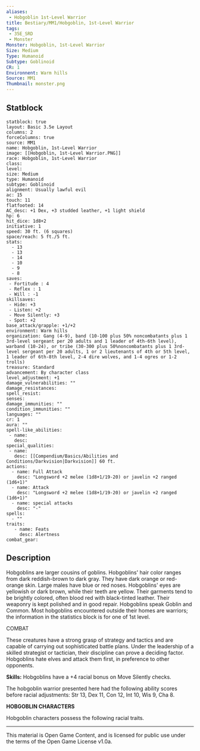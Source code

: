 ```yaml
---
aliases:
 - Hobgoblin 1st-Level Warrior
title: Bestiary/MM1/Hobgoblin, 1st-Level Warrior
tags: 
 - 35E_SRD
 - Monster
Monster: Hobgoblin, 1st-Level Warrior
Size: Medium
Type: Humanoid
Subtype: Goblinoid
CR: 1
Environnent: Warm hills
Source: MM1
Thumbnail: monster.png
---
```


## Statblock

```statblock
statblock: true
layout: Basic 3.5e Layout
columns: 2
forceColumns: true
source: MM1 
name: Hobgoblin, 1st-Level Warrior
image: [[Hobgoblin, 1st-Level Warrior.PNG]]
race: Hobgoblin, 1st-Level Warrior
class: 
level: 
size: Medium
type: Humanoid
subtype: Goblinoid
alignment: Usually lawful evil
ac: 15
touch: 11
flatfooted: 14
AC_desc: +1 Dex, +3 studded leather, +1 light shield
hp: 6
hit_dice: 1d8+2
initiative: 1
speed: 30 ft. (6 squares)
space/reach: 5 ft./5 ft.
stats:
  - 13
  - 13
  - 14
  - 10
  - 9
  - 8
saves:
 - Fortitude : 4
 - Reflex : 1
 - Will : -1
skillsaves:
 - Hide: +3
 - Listen: +2
 - Move Silently: +3
 - Spot: +2
base_attack/grapple: +1/+2
environment: Warm hills
organization: Gang (4-9), band (10-100 plus 50% noncombatants plus 1 3rd-level sergeant per 20 adults and 1 leader of 4th-6th level), warband (10-24), or tribe (30-300 plus 50%noncombatants plus 1 3rd-level sergeant per 20 adults, 1 or 2 lieutenants of 4th or 5th level, 1 leader of 6th-8th level, 2-4 dire wolves, and 1-4 ogres or 1-2 trolls)
treasure: Standard
advancement: By character class
level_adjustment: +1
damage_vulnerabilities: ""
damage_resistances: 
spell_resist: 
senses: 
damage_immunities: ""
condition_immunities: ""
languages: ""
cr: 1
aura: ""
spell-like_abilities:
 - name: 
   desc: 
special_qualities:
 - name:
   desc: [[Compendium/Basics/Abilities and Conditions/Darkvision|Darkvision]] 60 ft.
actions:
  - name: Full Attack
    desc: "Longsword +2 melee (1d8+1/19-20) or javelin +2 ranged (1d6+1)"
  - name: Attack
    desc: "Longsword +2 melee (1d8+1/19-20) or javelin +2 ranged (1d6+1)"
  - name: special attacks
    desc: "-"
spells:
  - ""
traits:
   - name: Feats
     desc: Alertness
combat_gear:  
```

## Description



Hobgoblins are larger cousins of goblins. Hobgoblins' hair color ranges from dark reddish-brown to dark gray. They have dark orange or red-orange skin. Large males have blue or red noses. Hobgoblins' eyes are yellowish or dark brown, while their teeth are yellow. Their garments tend to be brightly colored, often blood red with black-tinted leather. Their weaponry is kept polished and in good repair. Hobgoblins speak Goblin and Common. Most hobgoblins encountered outside their homes are warriors; the information in the statistics block is for one of 1st level.

COMBAT

These creatures have a strong grasp of strategy and tactics and are capable of carrying out sophisticated battle plans. Under the leadership of a skilled strategist or tactician, their discipline can prove a deciding factor. Hobgoblins hate elves and attack them first, in preference to other opponents.


**Skills:** Hobgoblins have a +4 racial bonus on Move Silently checks.

The hobgoblin warrior presented here had the following ability scores before racial adjustments: Str 13, Dex 11, Con 12, Int 10, Wis 9, Cha 8.


**HOBGOBLIN CHARACTERS**


Hobgoblin characters possess the following racial traits.

---

This material is Open Game Content, and is licensed for public use under the terms of the Open Game License v1.0a.
